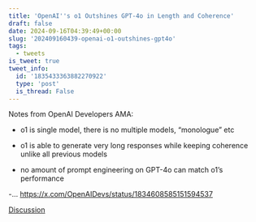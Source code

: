 ```yaml
---
title: 'OpenAI''s o1 Outshines GPT-4o in Length and Coherence'
draft: false
date: 2024-09-16T04:39:49+00:00
slug: '202409160439-openai-o1-outshines-gpt4o'
tags:
  - tweets
is_tweet: true
tweet_info:
  id: '1835433363882270922'
  type: 'post'
  is_thread: False
---
```




Notes from OpenAI Developers AMA:

- o1 is single model, there is no multiple models, “monologue” etc

- o1 is able to generate very long responses while keeping coherence unlike all previous models

- no amount of prompt engineering on GPT-4o can match o1’s performance

-… <https://x.com/OpenAIDevs/status/1834608585151594537>

[Discussion](https://x.com/sytelus/status/1835433363882270922)
